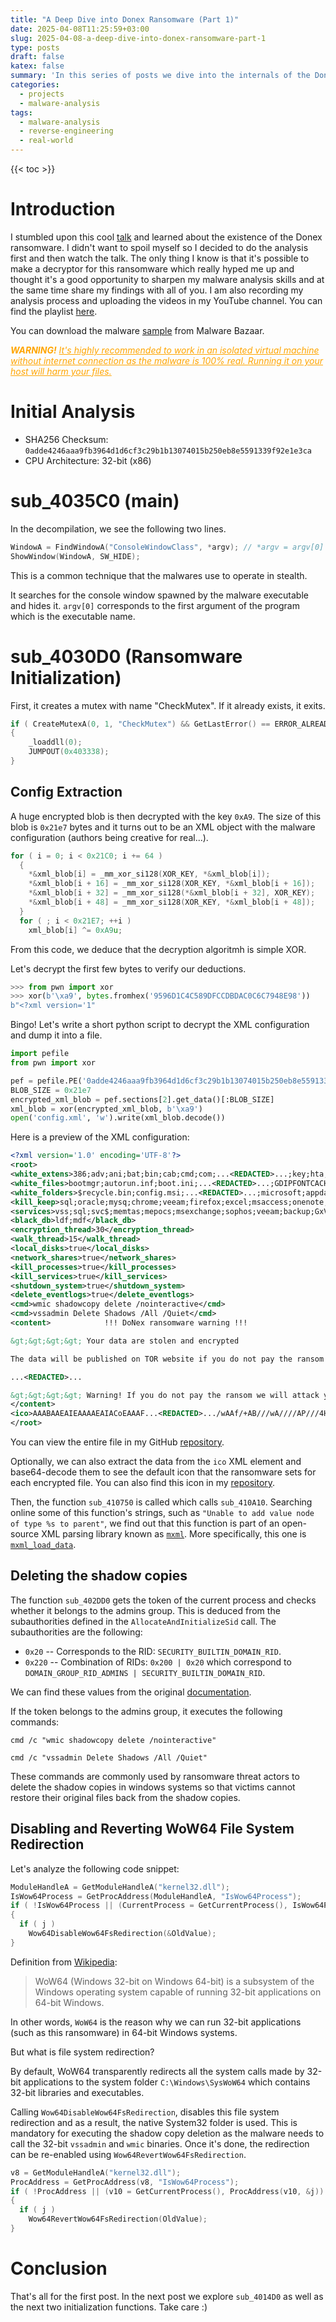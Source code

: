 ```yaml
---
title: "A Deep Dive into Donex Ransomware (Part 1)"
date: 2025-04-08T11:25:59+03:00
slug: 2025-04-08-a-deep-dive-into-donex-ransomware-part-1
type: posts
draft: false
katex: false
summary: 'In this series of posts we dive into the internals of the Donex Ransomware. This series serves mostly as notes to keep track of my findings. I also record the entire analysis process and upload a series of videos on my YouTube channel. More info inside the post :)'
categories:
  - projects
  - malware-analysis
tags:
  - malware-analysis
  - reverse-engineering
  - real-world
---
```


{{< toc >}}

# Introduction

I stumbled upon this cool [talk](https://cfp.recon.cx/recon2024/talk/LQ8B7H/) and learned about the existence of the Donex ransomware. I didn't want to spoil myself so I decided to do the analysis first and then watch the talk. The only thing I know is that it's possible to make a decryptor for this ransomware which really hyped me up and thought it's a good opportunity to sharpen my malware analysis skills and at the same time share my findings with all of you. I am also recording my analysis process and uploading the videos in my YouTube channel. You can find the playlist [here](https://www.youtube.com/playlist?list=PLTB_YxFt6y5NLTaxytTa70E7Tvh4KaoCV).

You can download the malware [sample](https://bazaar.abuse.ch/sample/0adde4246aaa9fb3964d1d6cf3c29b1b13074015b250eb8e5591339f92e1e3ca/) from Malware Bazaar.

<div style='color: orange'><i><b>WARNING!</b> <u>It's highly recommended to work in an isolated virtual machine without internet connection as the malware is 100% real. Running it on your host will harm your files.</u></i></div>

# Initial Analysis

- SHA256 Checksum: `0adde4246aaa9fb3964d1d6cf3c29b1b13074015b250eb8e5591339f92e1e3ca`
- CPU Architecture: 32-bit (x86)

# sub_4035C0 (main)

In the decompilation, we see the following two lines.

```c
WindowA = FindWindowA("ConsoleWindowClass", *argv); // *argv = argv[0]
ShowWindow(WindowA, SW_HIDE);
```

This is a common technique that the malwares use to operate in stealth.

It searches for the console window spawned by the malware executable and hides it. `argv[0]` corresponds to the first argument of the program which is the executable name.

# sub_4030D0 (Ransomware Initialization)

First, it creates a mutex with name "CheckMutex". If it already exists, it exits.

```c
if ( CreateMutexA(0, 1, "CheckMutex") && GetLastError() == ERROR_ALREADY_EXISTS )
{
    _loaddll(0);
    JUMPOUT(0x403338);
}
```

## Config Extraction

A huge encrypted blob is then decrypted with the key `0xA9`. The size of this blob is `0x21e7` bytes and it turns out to be an XML object with the malware configuration (authors being creative for real...).

```c
for ( i = 0; i < 0x21C0; i += 64 )
  {
    *&xml_blob[i] = _mm_xor_si128(XOR_KEY, *&xml_blob[i]);
    *&xml_blob[i + 16] = _mm_xor_si128(XOR_KEY, *&xml_blob[i + 16]);
    *&xml_blob[i + 32] = _mm_xor_si128(*&xml_blob[i + 32], XOR_KEY);
    *&xml_blob[i + 48] = _mm_xor_si128(XOR_KEY, *&xml_blob[i + 48]);
  }
  for ( ; i < 0x21E7; ++i )
    xml_blob[i] ^= 0xA9u;
```

From this code, we deduce that the decryption algoritmh is simple XOR.

Let's decrypt the first few bytes to verify our deductions.

```python
>>> from pwn import xor
>>> xor(b'\xa9', bytes.fromhex('9596D1C4C589DFCCDBDAC0C6C7948E98'))
b"<?xml version='1"
```

Bingo! Let's write a short python script to decrypt the XML configuration and dump it into a file.

```python
import pefile
from pwn import xor

pef = pefile.PE('0adde4246aaa9fb3964d1d6cf3c29b1b13074015b250eb8e5591339f92e1e3ca')
BLOB_SIZE = 0x21e7
encrypted_xml_blob = pef.sections[2].get_data()[:BLOB_SIZE]
xml_blob = xor(encrypted_xml_blob, b'\xa9')
open('config.xml', 'w').write(xml_blob.decode())
```

Here is a preview of the XML configuration:

```xml
<?xml version='1.0' encoding='UTF-8'?>
<root>
<white_extens>386;adv;ani;bat;bin;cab;cmd;com;...<REDACTED>...;key;hta;msi;pdb;search-ms</white_extens>
<white_files>bootmgr;autorun.inf;boot.ini;...<REDACTED>...;GDIPFONTCACHEV1.DAT;d3d9caps.dat</white_files>
<white_folders>$recycle.bin;config.msi;...<REDACTED>...;microsoft;appdata</white_folders>	
<kill_keep>sql;oracle;mysq;chrome;veeam;firefox;excel;msaccess;onenote;outlook;powerpnt;winword;wuauclt</kill_keep>
<services>vss;sql;svc$;memtas;mepocs;msexchange;sophos;veeam;backup;GxVss;GxBlr;GxFWD;GxCVD;GxCIMgr</services>
<black_db>ldf;mdf</black_db>
<encryption_thread>30</encryption_thread>
<walk_thread>15</walk_thread>
<local_disks>true</local_disks>
<network_shares>true</network_shares>
<kill_processes>true</kill_processes>
<kill_services>true</kill_services>
<shutdown_system>true</shutdown_system>
<delete_eventlogs>true</delete_eventlogs>	
<cmd>wmic shadowcopy delete /nointeractive</cmd>
<cmd>vssadmin Delete Shadows /All /Quiet</cmd>
<content>            !!! DoNex ransomware warning !!!

&gt;&gt;&gt;&gt; Your data are stolen and encrypted

The data will be published on TOR website if you do not pay the ransom 

...<REDACTED>...

&gt;&gt;&gt;&gt; Warning! If you do not pay the ransom we will attack your company repeatedly again!
</content>
<ico>AAABAAEAIEAAAAEAIACoEAAAF...<REDACTED>.../wAAf/+AB///wA////AP///4H/8=</ico>
</root>
```

You can view the entire file in my GitHub [repository](https://github.com/rasti37/malware-analysis/blob/main/Donex/config.xml).

Optionally, we can also extract the data from the `ico` XML element and base64-decode them to see the default icon that the ransomware sets for each encrypted file. You can also find this icon in my [repository](https://github.com/rasti37/malware-analysis/blob/main/Donex/icon.ico).

Then, the function `sub_410750` is called which calls `sub_410A10`. Searching online some of this function's strings, such as `"Unable to add value node of type %s to parent"`, we find out that this function is part of an open-source XML parsing library known as [`mxml`](https://github.com/sharpee/mxml). More specifically, this one is [`mxml_load_data`](https://github.com/michaelrsweet/mxml/blob/master/mxml-file.c#L805).

## Deleting the shadow copies

The function `sub_402DD0` gets the token of the current process and checks whether it belongs to the admins group. This is deduced from the subauthorities defined in the `AllocateAndInitializeSid` call. The subauthorities are the following:

- `0x20` -- Corresponds to the RID: `SECURITY_BUILTIN_DOMAIN_RID`.
- `0x220` -- Combination of RIDs: `0x200 | 0x20` which correspond to `DOMAIN_GROUP_RID_ADMINS | SECURITY_BUILTIN_DOMAIN_RID`.

We can find these values from the original [documentation](https://learn.microsoft.com/en-us/openspecs/windows_protocols/ms-adts/b9475e91-f00f-4c25-9117-a48e70584625).

If the token belongs to the admins group, it executes the following commands:

  ```
  cmd /c "wmic shadowcopy delete /nointeractive"
  ```
  
  ```
  cmd /c "vssadmin Delete Shadows /All /Quiet"
  ```
  
  These commands are commonly used by ransomware threat actors to delete the shadow copies in windows systems so that victims cannot restore their original files back from the shadow copies.

## Disabling and Reverting WoW64 File System Redirection

Let's analyze the following code snippet:

```c
ModuleHandleA = GetModuleHandleA("kernel32.dll");
IsWow64Process = GetProcAddress(ModuleHandleA, "IsWow64Process");
if ( !IsWow64Process || (CurrentProcess = GetCurrentProcess(), IsWow64Process(CurrentProcess, &j)) )
{
  if ( j )
    Wow64DisableWow64FsRedirection(&OldValue);
}
```

Definition from [Wikipedia](https://en.wikipedia.org/wiki/WoW64):
> WoW64 (Windows 32-bit on Windows 64-bit) is a subsystem of the Windows operating system capable of running 32-bit applications on 64-bit Windows.

In other words, `WoW64` is the reason why we can run 32-bit applications (such as this ransomware) in 64-bit Windows systems.

But what is file system redirection?

By default, WoW64 transparently redirects all the system calls made by 32-bit applications to the system folder `C:\Windows\SysWoW64` which contains 32-bit libraries and executables.

Calling `Wow64DisableWow64FsRedirection`, disables this file system redirection and as a result, the native System32 folder is used. This is mandatory for executing the shadow copy deletion as the malware needs to call the 32-bit `vssadmin` and `wmic` binaries. Once it's done, the redirection can be re-enabled using `Wow64RevertWow64FsRedirection`.

```c
v8 = GetModuleHandleA("kernel32.dll");
ProcAddress = GetProcAddress(v8, "IsWow64Process");
if ( !ProcAddress || (v10 = GetCurrentProcess(), ProcAddress(v10, &j)) )
{
  if ( j )
    Wow64RevertWow64FsRedirection(OldValue);
}
```

# Conclusion

That's all for the first post. In the next post we explore `sub_4014D0` as well as the next two initialization functions. Take care :)